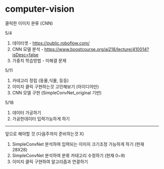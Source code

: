# computer-vision

클릭한 이미지 분류 (CNN)

5/4
1. 데이터셋 - https://public.roboflow.com/
2. CNN 모델 분석 - https://www.boostcourse.org/ai218/lecture/410014?isDesc=false
3. 가중치 학습방법 - 미해결 문제


5/11
1. 카테고리 정립 (동물,식물, 등등)
2. 이미지 클릭 구현하는것 고민해보기 (아이디어만)
3. CNN 모델 구현 (SimpleConvNet_original 기반)


5/18
1. 데이터 가공하기
2. 가공한데이터 입력가능하게 하기

-------------------------------------------------------------------------

앞으로 해야할 것 (다음주까지 준비하는것 X)
1. SimpleConvNet 분석하여 입력되는 이미지 크기조정 가능하게 하기 (현재 28X28)
2. SimpleConvNet 분석하여 분류 카테고리 수정하기 (현재 0~9)
3. 이미지 클릭 구현하여 알고리즘과 연결하기
